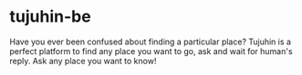 # tujuhin-be
Have you ever been confused about finding a particular place? Tujuhin is a perfect platform to find any place you want to go, ask and wait for human's reply. Ask any place you want to know!
